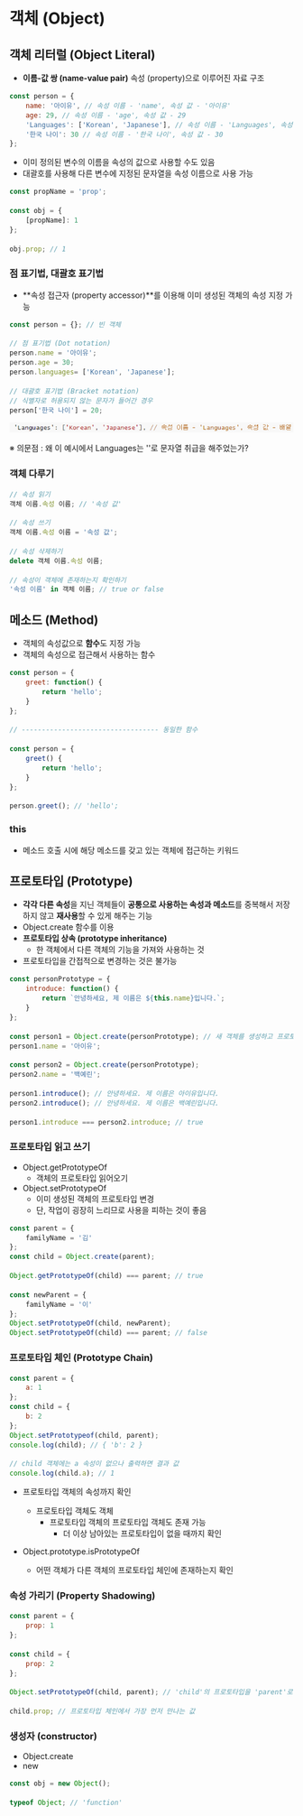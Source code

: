 # 객체 (Object)

## 객체 리터럴 (Object Literal)

- **이름-값 쌍 (name-value pair)** 속성 (property)으로 이루어진 자료 구조

```javascript
const person = {
    name: '아이유', // 속성 이름 - 'name', 속성 값 - '아이유'
    age: 29, // 속성 이름 - 'age', 속성 값 - 29
    'Languages': ['Korean', 'Japanese'], // 속성 이름 - 'Languages', 속성 값 - 배열
    '한국 나이': 30 // 속성 이름 - '한국 나이', 속성 값 - 30
};
```

- 이미 정의된 변수의 이름을 속성의 값으로 사용할 수도 있음
- 대괄호를 사용해 다른 변수에 지정된 문자열을 속성 이름으로 사용 가능

```javascript
const propName = 'prop';

const obj = {
    [propName]: 1
};

obj.prop; // 1
```



### 점 표기법, 대괄호 표기법

- **속성 접근자 (property accessor)**를 이용해 이미 생성된 객체의 속성 지정 가능

```javascript
const person = {}; // 빈 객체

// 점 표기법 (Dot notation)
person.name = '아이유';
person.age = 30;
person.languages= ['Korean', 'Japanese'];

// 대괄호 표기법 (Bracket notation)
// 식별자로 허용되지 않는 문자가 들어간 경우
person['한국 나이'] = 20;
```

![image-20220803225329420](객체(object).assets/image-20220803225329420.png)

※ 의문점 : 왜 이 예시에서 Languages는 ''로 문자열 취급을 해주었는가?



### 객체 다루기

```javascript
// 속성 읽기
객체 이름.속성 이름; // '속성 값'

// 속성 쓰기
객체 이름.속성 이름 = '속성 값';

// 속성 삭제하기
delete 객체 이름.속성 이름;

// 속성이 객체에 존재하는지 확인하기
'속성 이름' in 객체 이름; // true or false
```



## 메소드 (Method)

- 객체의 속성값으로 **함수**도 지정 가능
- 객체의 속성으로 접근해서 사용하는 함수

```javascript
const person = {
    greet: function() {
        return 'hello';
    }
};

// ---------------------------------- 동일한 함수

const person = {
    greet() {
        return 'hello';
    }
};

person.greet(); // 'hello';
```



### this

- 메소드 호출 시에 해당 메소드를 갖고 있는 객체에 접근하는 키워드



## 프로토타입 (Prototype)

- **각각 다른 속성**을 지닌 객체들이 **공통으로 사용하는 속성과 메소드**를 중복해서 저장하지 않고    **재사용**할 수 있게 해주는 기능
- Object.create 함수를 이용
- **프로토타입 상속 (prototype inheritance)**
  - 한 객체에서 다른 객체의 기능을 가져와 사용하는 것
- 프로토타입을 간접적으로 변경하는 것은 불가능

```javascript
const personPrototype = {
    introduce: function() {
        return `안녕하세요, 제 이름은 ${this.name}입니다.`;
    }
};

const person1 = Object.create(personPrototype); // 새 객체를 생성하고 프로토타입 지정
person1.name = '아이유';

const person2 = Object.create(personPrototype);
person2.name = '백예린';

person1.introduce(); // 안녕하세요. 제 이름은 아이유입니다.
person2.introduce(); // 안녕하세요. 제 이름은 백예린입니다.

person1.introduce === person2.introduce; // true
```



### 프로토타입 읽고 쓰기

- Object.getPrototypeOf
  - 객체의 프로토타입 읽어오기
- Object.setPrototypeOf
  - 이미 생성된 객체의 프로토타입 변경
  - 단, 작업이 굉장히 느리므로 사용을 피하는 것이 좋음

```javascript
const parent = {
    familyName = '김'
};
const child = Object.create(parent);

Object.getPrototypeOf(child) === parent; // true

const newParent = {
    familyName = '이'
};
Object.setPrototypeOf(child, newParent);
Object.setPrototypeOf(child) === parent; // false
```



### 프로토타입 체인 (Prototype Chain)

```javascript
const parent = {
    a: 1
};
const child = {
    b: 2
};
Object.setPrototypeof(child, parent);
console.log(child); // { 'b': 2 }

// child 객체에는 a 속성이 없으나 출력하면 결과 값 
console.log(child.a); // 1 
```

- 프로토타입 객체의 속성까지 확인
  - 프로토타입 객체도 객체
    - 프로토타입 객체의 프로토타입 객체도 존재 가능
      - 더 이상 남아있는 프로토타입이 없을 때까지 확인

- Object.prototype.isPrototypeOf
  - 어떤 객체가 다른 객체의 프로토타입 체인에 존재하는지 확인



### 속성 가리기 (Property Shadowing)

```javascript
const parent = {
    prop: 1
};

const child = {
    prop: 2
};

Object.setPrototypeOf(child, parent); // 'child'의 프로토타입을 'parent'로 재정의

child.prop; // 프로토타입 체인에서 가장 먼저 만나는 값
```



### 생성자 (constructor)

- Object.create
- new

``` javascript
const obj = new Object();

typeof Object; // 'function'
```

